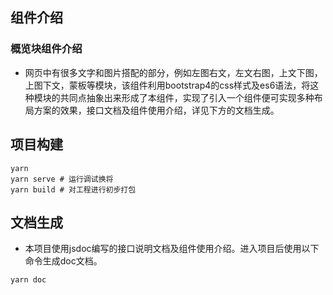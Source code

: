 ## 组件介绍
###  概览块组件介绍
- 网页中有很多文字和图片搭配的部分，例如左图右文，左文右图，上文下图，上图下文，蒙板等模块，该组件利用bootstrap4的css样式及es6语法，将这种模块的共同点抽象出来形成了本组件，实现了引入一个组件便可实现多种布局方案的效果，接口文档及组件使用介绍，详见下方的文档生成。

## 项目构建

```
yarn
yarn serve # 运行调试换将
yarn build # 对工程进行初步打包
```

## 文档生成
- 本项目使用jsdoc编写的接口说明文档及组件使用介绍。进入项目后使用以下命令生成doc文档。

```
yarn doc
```


